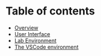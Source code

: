 # Table of contents

* [Overview](README.md)
* [User Interface](user-interface.md)
* [Lab Environment](lab-environment.md)
* [The VSCode environment](vscode.md)

